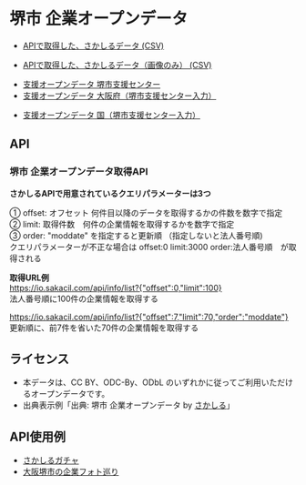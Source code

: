# 堺市 企業オープンデータ

- [APIで取得した、さかしるデータ (CSV)](https://github.com/codeforosaka/sakai-biz-opendata/tree/main/data/company_all.csv)
<!--  [(JSON)](https://codeforosaka.github.io/sakai-biz-opendata/data/company_all.json)
-  [(CBOR)](https://codeforosaka.github.io/sakai-biz-opendata/data/company_all.cbor) -->
- [APIで取得した、さかしるデータ（画像のみ） (CSV)](https://codeforosaka.github.io/sakai-biz-opendata/data/company_images.csv)
<!--   [(JSON)](https://codeforosaka.github.io/sakai-biz-opendata/data/company_images.json)
-   [(CBOR)](https://codeforosaka.github.io/sakai-biz-opendata/data/company_images.cbor) *CSV 店舗・事務所情報はJSON形式の文字列 -->
- [支援オープンデータ 堺市支援センター](https://io.sakacil.com/opendata/support.csv)
- [支援オープンデータ 大阪府（堺市支援センター入力）](https://io.sakacil.com/opendata/support_osaka.csv)
<!--  じばしんから削除要望あったため削除 2024/1/29　岡部 -->
- [支援オープンデータ 国（堺市支援センター入力）](https://io.sakacil.com/opendata/support_japan.csv)
<!--  じばしんから削除要望あったため削除 2024/1/29　岡部 -->

## API

### 堺市 企業オープンデータ取得API
<!--  クエリパラメーター説明を追加 2024/1/29　岡部 -->
**さかしるAPIで用意されているクエリパラメーターは3つ**  
  
① offset: オフセット 何件目以降のデータを取得するかの件数を数字で指定  
② limit: 取得件数　何件の企業情報を取得するかを数字で指定  
③ order: "moddate" を指定すると更新順 （指定しないと法人番号順)  
クエリパラメーターが不正な場合は offset:0 limit:3000 order:法人番号順　が取得される  
  
**取得URL例**  
https://io.sakacil.com/api/info/list?{"offset":0,"limit":100}  
法人番号順に100件の企業情報を取得する  
  
https://io.sakacil.com/api/info/list?{"offset":7,"limit":70,"order":"moddate"}  
更新順に、前7件を省いた70件の企業情報を取得する  
  
## ライセンス

- 本データは、CC BY、ODC-By、ODbL のいずれかに従ってご利用いただけるオープンデータです。
- 出典表示例「出典: 堺市 企業オープンデータ by [さかしる](https://sakacil.com/)」

## API使用例

- [さかしるガチャ](https://codeforosaka.github.io/sakai-biz-opendata-sample-app/)
- [大阪堺市の企業フォト巡り](https://code4fukui.github.io/bizmegly/sakai.html)
